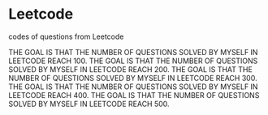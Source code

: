 # Leetcode
codes of questions from Leetcode

THE GOAL IS THAT THE NUMBER OF QUESTIONS SOLVED BY MYSELF IN LEETCODE REACH 100.
THE GOAL IS THAT THE NUMBER OF QUESTIONS SOLVED BY MYSELF IN LEETCODE REACH 200.
THE GOAL IS THAT THE NUMBER OF QUESTIONS SOLVED BY MYSELF IN LEETCODE REACH 300.
THE GOAL IS THAT THE NUMBER OF QUESTIONS SOLVED BY MYSELF IN LEETCODE REACH 400.
THE GOAL IS THAT THE NUMBER OF QUESTIONS SOLVED BY MYSELF IN LEETCODE REACH 500.
